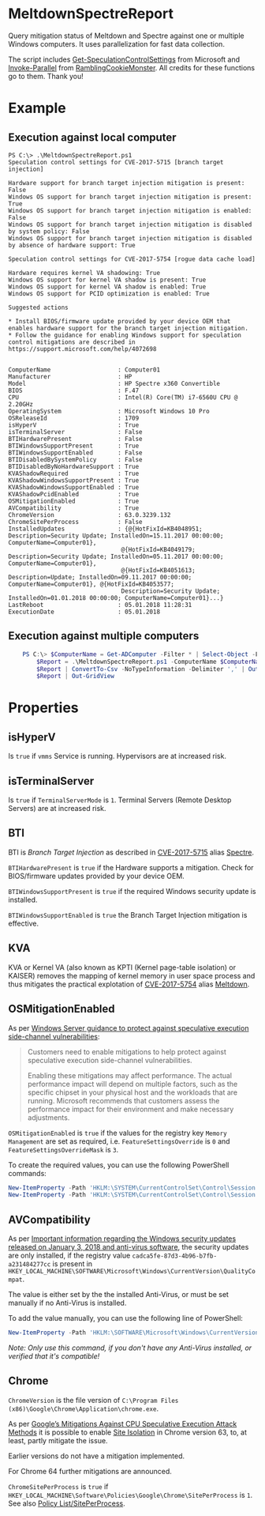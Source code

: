 # MeltdownSpectreReport
Query mitigation status of Meltdown and Spectre against one or multiple Windows computers. It uses parallelization for fast data collection.

The script includes [Get-SpeculationControlSettings](https://www.powershellgallery.com/packages/SpeculationControl/1.0.1/Content/SpeculationControl.psm1) from Microsoft and [Invoke-Parallel](https://github.com/RamblingCookieMonster/Invoke-Parallel) from [RamblingCookieMonster](https://github.com/RamblingCookieMonster). All credits for these functions go to them. Thank you!

# Example
## Execution against local computer

    PS C:\> .\MeltdownSpectreReport.ps1
    Speculation control settings for CVE-2017-5715 [branch target injection]

    Hardware support for branch target injection mitigation is present: False
    Windows OS support for branch target injection mitigation is present: True
    Windows OS support for branch target injection mitigation is enabled: False
    Windows OS support for branch target injection mitigation is disabled by system policy: False
    Windows OS support for branch target injection mitigation is disabled by absence of hardware support: True

    Speculation control settings for CVE-2017-5754 [rogue data cache load]

    Hardware requires kernel VA shadowing: True
    Windows OS support for kernel VA shadow is present: True
    Windows OS support for kernel VA shadow is enabled: True
    Windows OS support for PCID optimization is enabled: True

    Suggested actions

    * Install BIOS/firmware update provided by your device OEM that enables hardware support for the branch target injection mitigation.
    * Follow the guidance for enabling Windows support for speculation control mitigations are described in https://support.microsoft.com/help/4072698


    ComputerName                   : Computer01
    Manufacturer                   : HP
    Model                          : HP Spectre x360 Convertible
    BIOS                           : F.47
    CPU                            : Intel(R) Core(TM) i7-6560U CPU @ 2.20GHz
    OperatingSystem                : Microsoft Windows 10 Pro
    OSReleaseId                    : 1709
    isHyperV                       : True
    isTerminalServer               : False
    BTIHardwarePresent             : False
    BTIWindowsSupportPresent       : True
    BTIWindowsSupportEnabled       : False
    BTIDisabledBySystemPolicy      : False
    BTIDisabledByNoHardwareSupport : True
    KVAShadowRequired              : True
    KVAShadowWindowsSupportPresent : True
    KVAShadowWindowsSupportEnabled : True
    KVAShadowPcidEnabled           : True
    OSMitigationEnabled            : True
    AVCompatibility                : True
    ChromeVersion                  : 63.0.3239.132
    ChromeSitePerProcess           : False
    InstalledUpdates               : {@{HotFixId=KB4048951; Description=Security Update; InstalledOn=15.11.2017 00:00:00; ComputerName=Computer01},
                                    @{HotFixId=KB4049179; Description=Security Update; InstalledOn=05.11.2017 00:00:00; ComputerName=Computer01},
                                    @{HotFixId=KB4051613; Description=Update; InstalledOn=09.11.2017 00:00:00; ComputerName=Computer01}, @{HotFixId=KB4053577;
                                    Description=Security Update; InstalledOn=01.01.2018 00:00:00; ComputerName=Computer01}...}
    LastReboot                     : 05.01.2018 11:28:31
    ExecutionDate                  : 05.01.2018

## Execution against multiple computers
```powershell
    PS C:\> $ComputerName = Get-ADComputer -Filter * | Select-Object -ExpandProperty Name
        $Report = .\MeltdownSpectreReport.ps1 -ComputerName $ComputerName
        $Report | ConvertTo-Csv -NoTypeInformation -Delimiter ',' | Out-File C:\report.csv
        $Report | Out-GridView
```

# Properties
## isHyperV
Is `true` if `vmms` Service is running. Hypervisors are at increased risk.
## isTerminalServer
Is `true` if `TerminalServerMode` is `1`. Terminal Servers (Remote Desktop Servers) are at increased risk.
## BTI
BTI is *Branch Target Injection* as described in [CVE-2017-5715](https://cve.mitre.org/cgi-bin/cvename.cgi?name=CVE-2017-5715) alias [Spectre](https://spectreattack.com/).

`BTIHardwarePresent` is `true` if the Hardware supports a mitigation. Check for BIOS/firmware updates provided by your device OEM.

`BTIWindowsSupportPresent` is `true` if the required Windows security update is installed. 

`BTIWindowsSupportEnabled` is `true` the Branch Target Injection mitigation is effective.

## KVA
KVA or Kernel VA (also known as KPTI (Kernel page-table isolation) or KAISER) removes the mapping of kernel memory in user space process and thus mitigates the practical explotation of [CVE-2017-5754](https://cve.mitre.org/cgi-bin/cvename.cgi?name=CVE-2017-5754) alias [Meltdown](https://meltdownattack.com/).

## OSMitigationEnabled
As per [Windows Server guidance to protect against speculative execution side-channel vulnerabilities](https://support.microsoft.com/help/4072698
):

> Customers need to enable mitigations to help protect against speculative execution side-channel vulnerabilities.
> 
> Enabling these mitigations may affect performance. The actual performance impact will depend on multiple factors, such as the specific chipset in your physical host and the workloads that are running. Microsoft recommends that customers assess the performance impact for their environment and make necessary adjustments.

`OSMitigationEnabled` is `true` if the values for the registry key `Memory Management` are set as required, i.e. `FeatureSettingsOverride` is `0` and `FeatureSettingsOverrideMask` is `3`.

To create the required values, you can use the following PowerShell commands:
```powershell
New-ItemProperty -Path 'HKLM:\SYSTEM\CurrentControlSet\Control\Session Manager\Memory Management' -PropertyType 'DWORD' -Value '0'  -Name 'FeatureSettingsOverride'
New-ItemProperty -Path 'HKLM:\SYSTEM\CurrentControlSet\Control\Session Manager\Memory Management' -PropertyType 'DWORD' -Value '3'  -Name 'FeatureSettingsOverrideMask'
```

## AVCompatibility
As per [Important information regarding the Windows security updates released on January 3, 2018 and anti-virus software](https://support.microsoft.com/help/4072699), the security updates are only installed, if the registry value `cadca5fe-87d3-4b96-b7fb-a231484277cc` is present in `HKEY_LOCAL_MACHINE\SOFTWARE\Microsoft\Windows\CurrentVersion\QualityCompat`. 

The value is either set by the the installed Anti-Virus, or must be set manually if no Anti-Virus is installed.

To add the value manually, you can use the following line of PowerShell:
```powershell
New-ItemProperty -Path 'HKLM:\SOFTWARE\Microsoft\Windows\CurrentVersion\QualityCompat' -Name 'cadca5fe-87d3-4b96-b7fb-a231484277cc' -PropertyType DWord -Value '0x00000000'
```
*Note: Only use this command, if you don't have any Anti-Virus installed, or verified that it's compatible!*

## Chrome
`ChromeVersion` is the file version of `C:\Program Files (x86)\Google\Chrome\Application\chrome.exe`. 

As per [Google’s Mitigations Against CPU Speculative Execution Attack Methods](https://support.google.com/faqs/answer/7622138) it is possible to enable [Site Isolation](https://www.chromium.org/Home/chromium-security/site-isolation) in Chrome version 63, to, at least, partly mitigate the issue. 

Earlier versions do not have a mitigation implemented.

For Chrome 64 further mitigations are announced. 

`ChromeSitePerProcess` is `true` if `HKEY_LOCAL_MACHINE\Software\Policies\Google\Chrome\SitePerProcess` is `1`. See also [Policy List/SitePerProcess](https://www.chromium.org/administrators/policy-list-3#SitePerProcess).

